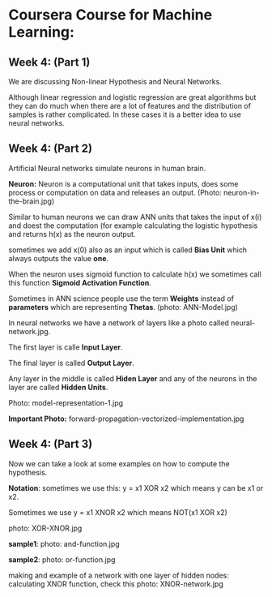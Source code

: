# Coursera Course for Machine Learning:


## Week 4: (Part 1)

We are discussing Non-linear Hypothesis and Neural Networks.

Although linear regression and logistic regression are great algorithms but they can do much when there are a lot of features and the distribution of samples is rather complicated. In these cases it is a better idea to use neural networks.

## Week 4: (Part 2)

Artificial Neural networks simulate neurons in human brain. 

__Neuron:__ Neuron is a computational unit that takes inputs, does some process or computation on data and releases an output.
(Photo: neuron-in-the-brain.jpg)

Similar to human neurons we can draw ANN units that takes the input of x(i) and doest the computation (for example calculating the logistic hypothesis and returns h(x) as the neuron output. 

sometimes we add x(0) also as an input which is called __Bias Unit__ which always outputs the value __one__.

When the neuron uses sigmoid function to calculate h(x) we sometimes call this function __Sigmoid Activation Function__. 

Sometimes in ANN science people use the term __Weights__ instead of __parameters__ which are representing __Thetas__.
(photo: ANN-Model.jpg)

In neural networks we have a network of layers like a photo called neural-network.jpg.

The first layer is calle __Input Layer__.

The final layer is called __Output Layer__.

Any layer in the middle is called __Hiden Layer__ and any of the neurons in the layer are called __Hidden Units__.

Photo: model-representation-1.jpg

__Important Photo:__ forward-propagation-vectorized-implementation.jpg

## Week 4: (Part 3)

Now we can take a look at some examples on how to compute the hypothesis. 

__Notation__: sometimes we use this:  y = x1 XOR x2  which means y can be x1 or x2.

Sometimes we use y = x1 XNOR x2 which means NOT(x1 XOR x2)

photo: XOR-XNOR.jpg

__sample1__: photo:  and-function.jpg

__sample2__: photo: or-function.jpg

making and example of a network with one layer of hidden nodes: calculating XNOR function, check this photo: XNOR-network.jpg






